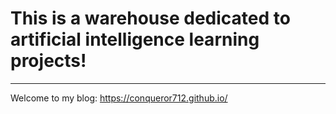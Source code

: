 # **This is a warehouse dedicated to artificial intelligence learning projects!**



---

Welcome to my blog: https://conqueror712.github.io/

